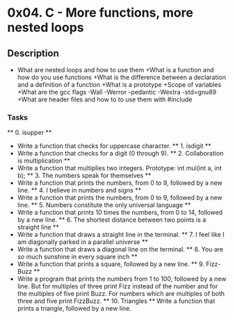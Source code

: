 # 0x04. C - More functions, more nested loops
## Description
+ What are nested loops and how to use them
+What is a function and how do you use functions
+What is the difference between a declaration and a definition of a function
+What is a prototype
+Scope of variables
+What are the gcc flags -Wall -Werror -pedantic -Wextra -std=gnu89
+What are header files and how to to use them with #include
### Tasks
** 0. isupper **
+ Write a function that checks for uppercase character.
** 1. isdigit **
+ Write a function that checks for a digit (0 through 9).
** 2. Collaboration is multiplication **
+ Write a function that multiplies two integers.
  Prototype: int mul(int a, int b);
** 3. The numbers speak for themselves **
+ Write a function that prints the numbers, from 0 to 9, followed by a new line.
** 4. I believe in numbers and signs **
+ Write a function that prints the numbers, from 0 to 9, followed by a new line.
** 5. Numbers constitute the only universal language **
+ Write a function that prints 10 times the numbers, from 0 to 14, followed by a new line.
** 6. The shortest distance between two points is a straight line **
+ Write a function that draws a straight line in the terminal.
** 7. I feel like I am diagonally parked in a parallel universe **
+ Write a function that draws a diagonal line on the terminal.
** 8. You are so much sunshine in every square inch **
+ Write a function that prints a square, followed by a new line.
** 9. Fizz-Buzz **
+ Write a program that prints the numbers from 1 to 100, followed by a new line. But for multiples of three print Fizz instead of the number and for the multiples of five print Buzz. For numbers which are multiples of both three and five print FizzBuzz.
** 10. Triangles **
Write a function that prints a triangle, followed by a new line.
